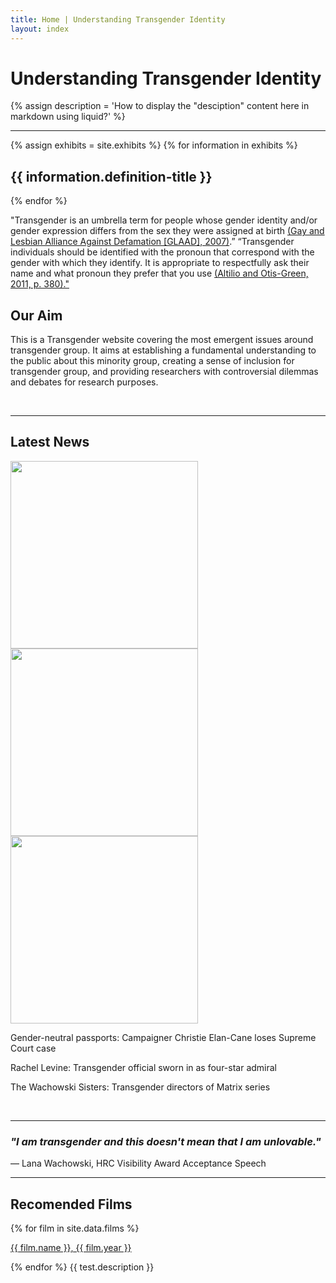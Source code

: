 ```yaml
---
title: Home | Understanding Transgender Identity
layout: index
---
```


<div class="heading">
    <h1> Understanding Transgender Identity</h1>
    {% assign description = 'How to display the "desciption" content here in markdown using liquid?' %}
</div>

<hr>

<div class="paracontainer">
    <div class="subheading">
        {% assign exhibits = site.exhibits %}
        {% for information in exhibits %}
        <h2> {{ information.definition-title }}</h2>
        {% endfor %}
        <p>"Transgender is an umbrella term for people whose gender identity and/or gender expression differs from the sex they were assigned at birth <a class="citation" href="https://www.glaad.org/reference/transgender">(Gay and Lesbian Alliance Against Defamation [GLAAD], 2007)</a>.”  “Transgender individuals should be identified with the pronoun that correspond with the gender with which they identify. It is appropriate to respectfully ask their name and what pronoun they prefer that you use <a class="citation" href="https://books.google.com/books?hl=en&lr=&id=XS3XJL_RGIgC&oi=fnd&pg=PP1&dq=Altilio,+Terry%3B+Otis-Green,+Shirley+(2011).+Oxford+Textbook+of+Palliative+Social+Work.+Oxford+University+Press.+p.+380.&ots=ak946C8Tcx&sig=ZK8zOWrvE99ZOQB2ZUVTUdUf1MM">(Altilio and Otis-Green, 2011, p. 380)."</a></p>
    </div>
     <div class="subheading">
        <h2> Our Aim </h2>
        <p>This is a Transgender website covering the most emergent issues around transgender group. It aims at establishing a fundamental understanding to the public about this minority group, creating a sense of inclusion for transgender group, and providing researchers with controversial dilemmas and debates for research purposes. </p>
     </div>
</div>
<br>
<hr>

<div class="subheading1">
    <h2> Latest News </h2>
</div>
<div class="gridcontainer">
    <div class="news">
        <a class="ex1" href="https://www.bbc.co.uk/news/uk-59667786?utm_campaign=later-linkinbio-bbcnews&utm_content=later-23140797&utm_medium=social&utm_source=linkin.bio">
        <img src="https://ichef.bbci.co.uk/news/976/cpsprodpb/ED0A/production/_122228606_gettyimages-860167584.jpg" width="300"> 
        </a>
    </div>
    <div class="news">
        <a class="ex1" href="https://www.bbc.co.uk/news/world-us-canada-58974627">
        <img src="https://ichef.bbci.co.uk/news/976/cpsprodpb/5CC0/production/_121144732_levine.jpg" width="300">
        </a >
    </div>
    <div class="news"> 
        <a class="ex1" href= "https://www.bbc.co.uk/news/newsbeat-53692435">
        <img src= "https://images.immediate.co.uk/production/volatile/sites/3/2021/09/Screenshot-2021-11-22-at-12.36.45-090106e.png?webp=true&quality=45&resize=1240%2C826" width="300">
        </a>
    </div>
    <div class="news">
        <p>Gender-neutral passports: Campaigner Christie Elan-Cane loses Supreme Court case</p>
    </div>
    <div class="news">
        <p>Rachel Levine: Transgender official sworn in as four-star admiral</p>
    </div>
    <div class="news">
        <p>The Wachowski Sisters: Transgender directors of Matrix series</p>
    </div>
</div>
<br>
<hr>

<div class="subheading1">
    <h3> <i>"I am transgender and this doesn't mean that I am unlovable."</i> </h3>
    <p> — Lana Wachowski, HRC Visibility Award Acceptance Speech </p>
</div>
<hr>


<div class="subheading1">
    <h2> Recomended Films </h2>
</div>

<div class="defaultcontainer">
    {% for film in site.data.films %}
    <p><a href="{{ film.homepage }}">{{ film.name }}, {{ film.year }}</a></p>
    {% endfor %}
    {{ test.description }}
</div>

